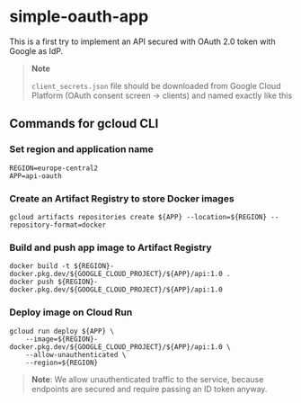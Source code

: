 # simple-oauth-app
This is a first try to implement an API secured with OAuth 2.0 token with Google as IdP.

> **Note**
> 
> `client_secrets.json` file should be downloaded from Google Cloud Platform (OAuth consent screen -> clients) and named exactly like this

## Commands for gcloud CLI
### Set region and application name
```
REGION=europe-central2
APP=api-oauth
```
### Create an Artifact Registry to store Docker images
```
gcloud artifacts repositories create ${APP} --location=${REGION} --repository-format=docker
```

### Build and push app image to Artifact Registry
```
docker build -t ${REGION}-docker.pkg.dev/${GOOGLE_CLOUD_PROJECT}/${APP}/api:1.0 .
docker push ${REGION}-docker.pkg.dev/${GOOGLE_CLOUD_PROJECT}/${APP}/api:1.0
```
### Deploy image on Cloud Run
```
gcloud run deploy ${APP} \
    --image=${REGION}-docker.pkg.dev/${GOOGLE_CLOUD_PROJECT}/${APP}/api:1.0 \
    --allow-unauthenticated \
    --region=${REGION}
```
> **Note**: We allow unauthenticated traffic to the service, because endpoints are secured and require passing
> an ID token anyway.
